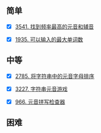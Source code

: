 ## 简单

- [x] [3541. 找到频率最高的元音和辅音](https://leetcode.cn/problems/find-most-frequent-vowel-and-consonant/description/?envType=daily-question&envId=2025-09-13)

- [x] [1935. 可以输入的最大单词数](https://leetcode.cn/problems/maximum-number-of-words-you-can-type/description/?envType=daily-question&envId=2025-09-15)

## 中等

- [x] [2785. 将字符串中的元音字母排序](https://leetcode.cn/problems/sort-vowels-in-a-string/description/?envType=daily-question&envId=2025-09-11)

- [x] [3227. 字符串元音游戏](https://leetcode.cn/problems/vowels-game-in-a-string/description/?envType=daily-question&envId=2025-09-12)

- [x] [966. 元音拼写检查器](https://leetcode.cn/problems/vowel-spellchecker/description/?envType=daily-question&envId=2025-09-14)

## 困难

